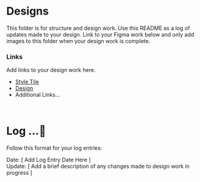 # Designs

This folder is for structure and design work. Use this README as a log of updates made to your design. Link to your Figma work below and only add images to this folder when your design work is complete.

### Links

Add links to your design work here.

- [Style Tile](https://www.someaddress.com/full/url/)
- [Design](https://www.someaddress.com/full/url/)
- Additional Links...

<br>

# Log ...🚀

Follow this format for your log entries:

Date: [ Add Log Entry Date Here ]  
Update: [ Add a brief description of any changes made to design work in progress ]
